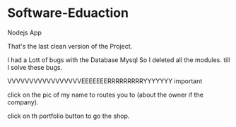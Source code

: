 # Software-Eduaction
Nodejs App


That's the last clean version of the Project.
 
 I had a Lott of bugs with the Database Mysql So I deleted all the modules. till I solve these bugs.
 
 VVVVVVVVVVVVVVVVVEEEEEEERRRRRRRRRYYYYYYY important
 
 click on the pic of my name to routes you to (about the owner if the company).
 
 click on th portfolio button to go the shop.
